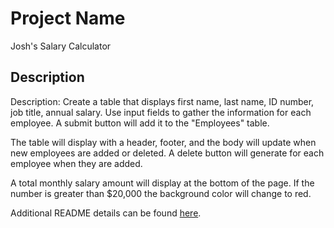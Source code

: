 # Project Name

Josh's Salary Calculator

## Description



Description:
Create a table that displays first name, last name, ID number, job title, annual salary. Use input fields to gather the information for each employee. A submit button will add it to the "Employees" table.

The table will display with a header, footer, and the body will update when new employees are added or deleted. A delete button will generate for each employee when they are added. 

A total monthly salary amount will display at the bottom of the page. If the number is greater than $20,000 the background color will change to red.







Additional README details can be found [here](https://github.com/PrimeAcademy/readme-template/blob/master/README.md).
